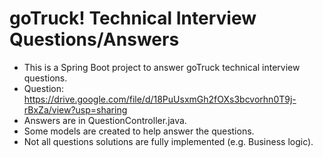 # goTruck! Technical Interview Questions/Answers

* This is a Spring Boot project to answer goTruck technical interview questions.
* Question: https://drive.google.com/file/d/18PuUsxmGh2fOXs3bcvorhn0T9j-rBxZa/view?usp=sharing
* Answers are in QuestionController.java.
* Some models are created to help answer the questions.
* Not all questions solutions are fully implemented (e.g. Business logic).
